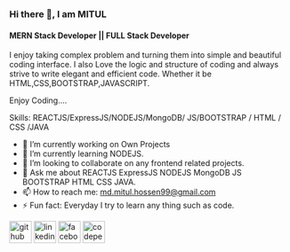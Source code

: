 ### Hi there 👋, I am MITUL
#### MERN Stack Developer || FULL Stack Developer
I enjoy taking complex problem and turning them into simple and beautiful coding interface. I also Love the logic and structure of coding and always strive to write elegant and efficient code. Whether it be HTML,CSS,BOOTSTRAP,JAVASCRIPT.

Enjoy Coding.... 

Skills: REACTJS/ExpressJS/NODEJS/MongoDB/ JS/BOOTSTRAP / HTML / CSS /JAVA

- 🔭 I’m currently working on Own Projects 
- 🌱 I’m currently learning NODEJS. 
- 👯 I’m looking to collaborate on any frontend related projects. 
- 💬 Ask me about REACTJS ExpressJS NODEJS MongoDB JS BOOTSTRAP HTML CSS JAVA. 
- 📫 How to reach me: md.mitul.hossen99@gmail.com 
- ⚡ Fun fact: Everyday I try to learn any thing such as code. 


[<img src='https://cdn.jsdelivr.net/npm/simple-icons@3.0.1/icons/github.svg' alt='github' height='40'>](https://github.com/mdmitulhossen)  [<img src='https://cdn.jsdelivr.net/npm/simple-icons@3.0.1/icons/linkedin.svg' alt='linkedin' height='40'>](https://www.linkedin.com/in/mitul99/)  [<img src='https://cdn.jsdelivr.net/npm/simple-icons@3.0.1/icons/facebook.svg' alt='facebook' height='40'>](https://www.facebook.com/mdmitul.hossen.568)  [<img src='https://cdn.jsdelivr.net/npm/simple-icons@3.0.1/icons/codepen.svg' alt='codepen' height='40'>](https://codepen.io/mdmitul99)  

